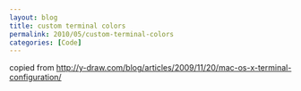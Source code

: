 ```yaml
---
layout: blog
title: custom terminal colors
permalink: 2010/05/custom-terminal-colors
categories: [Code]
---
```


<p>copied from <a href="http://y-draw.com/blog/articles/2009/11/20/mac-os-x-terminal-configuration/" title="http://y-draw.com/blog/articles/2009/11/20/mac-os-x-terminal-configuration/">http://y-draw.com/blog/articles/2009/11/20/mac-os-x-terminal-configuration/</a></p>
<script src="https://gist.github.com/860767.js?file=bash-colors.sh"></script>
